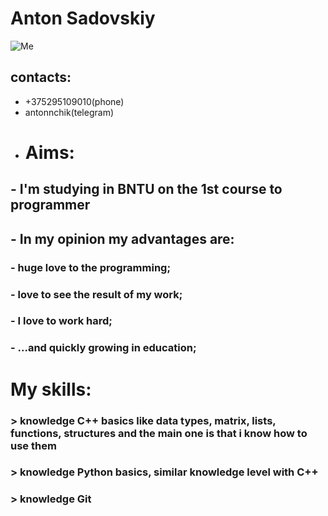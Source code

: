 # Anton Sadovskiy
![Me](C:/Users/User/Desktop/photo_2022-06-29_23-06-01.jpg)
## contacts:
- +375295109010(phone)
- antonnchik(telegram)
- # Aims:
## - I'm studying in BNTU on the 1st course to programmer
## - In my opinion my advantages are:
### - huge love to the programming;
### - love to see the result of my work;
### - I love to work hard;
### - ...and quickly growing in education;
# My skills:
### > knowledge C++ basics like data types, matrix, lists, functions, structures and the main one is that i know how to use them
### > knowledge Python basics, similar knowledge level with C++
### > knowledge Git